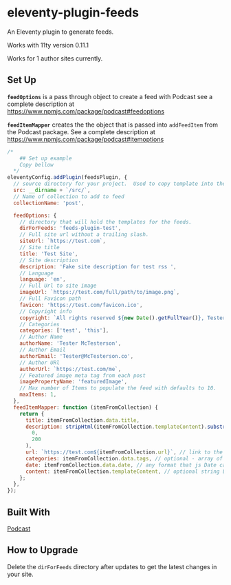 # eleventy-plugin-feeds

An Eleventy plugin to generate feeds.

Works with 11ty version 0.11.1

Works for 1 author sites currently.

## Set Up

**`feedOptions`** is a pass through object to create a feed with Podcast see a complete description at https://www.npmjs.com/package/podcast#feedoptions

**`feedItemMapper`** creates the the object that is passed into `addFeedItem` from the Podcast package. See a complete description at https://www.npmjs.com/package/podcast#itemoptions

```js
/*
    ## Set up example
    Copy bellow 
  */
eleventyConfig.addPlugin(feedsPlugin, {
  // source directory for your project.  Used to copy template into the `dirForFeeds`
  src: __dirname + `/src/`,
  // Name of collection to add to feed
  collectionName: 'post',

  feedOptions: {
    // directory that will hold the templates for the feeds.
    dirForFeeds: 'feeds-plugin-test',
    // Full site url without a trailing slash.
    siteUrl: `https://test.com`,
    // Site title
    title: 'Test Site',
    // Site description
    description: 'Fake site description for test rss ',
    // Language
    language: 'en',
    // Full Url to site image
    imageUrl: `https://test.com/full/path/to/image.png`,
    // Full Favicon path
    favicon: 'https://test.com/favicon.ico',
    // Copyright info
    copyright: `All rights reserved ${new Date().getFullYear()}, Tester McTesterson`,
    // Categories
    categories: ['test', 'this'],
    // Author Name
    authorName: 'Tester McTesterson',
    // Author Email
    authorEmail: 'Tester@McTesterson.co',
    // Author URl
    authorUrl: `https://test.com/me`,
    // Featured image meta tag from each post
    imagePropertyName: 'featuredImage',
    // Max number of Items to populate the feed with defaults to 10.
    maxItems: 1,
  },
  feedItemMapper: function (itemFromCollection) {
    return {
      title: itemFromCollection.data.title,
      description: stripHtml(itemFromCollection.templateContent).substring(
        0,
        200
      ),
      url: `https://test.com${itemFromCollection.url}`, // link to the item
      categories: itemFromCollection.data.tags, // optional - array of item categories
      date: itemFromCollection.data.date, // any format that js Date can parse.
      content: itemFromCollection.templateContent, // optional string Long html content for the episode
    };
  },
});
```

## Built With

[Podcast](https://www.npmjs.com/package/podcast)

## How to Upgrade

Delete the `dirForFeeds` directory after updates to get the latest changes in your site.
